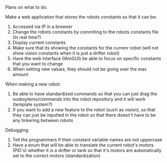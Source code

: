Plans on what to do:

Make a web application that stores the robots constants so that it can be:

1. Accessed via IP in a browser
2. Change the robots constants by commiting to the robots constants file (In real time?)
3. Display current constants
4. Make sure that its showing the constants for the currenr robot (will not show vision constants when it is just a drifter robot)
5. Have the web interface (IAmGUI) be able to focus on specific constants that you want to change
6. When setting new values, they should not be going over the max amount

When making a new robot:

1. Be able to have standardized commands so that you can just drag the susbsytems/commands into the robot repository and it will work (template system?)
2. If you want to add a new feature to the robot (such as vision), so that they can just be inputted in the robot so that there doesn't have to be any tinkering between robots

Debugging:

1. Tell the programmers if their constant variable names are not uppercase
2. Have a enum that will be able to translate the current robot's motors (PID's) whether it is a drifter or tank so that it's motors are automatically set to the correct motors (standardization)

